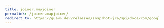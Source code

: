 ```yaml
---
title: joiner.mapjoiner
permalink: /joiner.mapjoiner/
redirect_to: https://guava.dev/releases/snapshot-jre/api/docs/com/google/common/base/Joiner.MapJoiner.html
---
```

